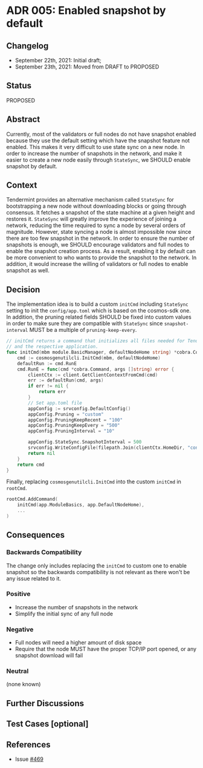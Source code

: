 # ADR 005: Enabled snapshot by default

## Changelog

- September 22th, 2021: Initial draft;
- September 23th, 2021: Moved from DRAFT to PROPOSED

## Status

PROPOSED

## Abstract

Currently, most of the validators or full nodes do not have snapshot enabled because they use the default 
setting which have the snapshot feature not enabled. This makes it very difficult to use state sync on a new node. 
In order to increase the number of snapshots in the network, and make it easier to create a new node easily through `StateSync`, we SHOULD enable snapshot by default.  

## Context

Tendermint provides an alternative mechanism called `StateSync` for bootstrapping a new node without downloading 
blocks or going through consensus. It fetches a snapshot of the state machine at a given height and restores it.
`StateSync` will greatly improve the experience of joining a network, reducing the time required to sync a node
by several orders of magnitude.
However, state syncing a node is almost impossible now since there are too few snapshot in the network. In order to ensure the number of snapshots is enough, we SHOULD encourage validators and full nodes to enable the snapshot creation process. 
As a result, enabling it by default can be more convenient to who wants to provide the snapshot to the network. 
In addition, it would increase the willing of validators or full nodes to enable snapshot as well.

## Decision

The implementation idea is to build a custom `initCmd` including `StateSync` setting to init the `config/app.toml` 
which is based on the cosmos-sdk one. In addition, the pruning related fields SHOULD be fixed into custom values 
in order to make sure they are compatible with `StateSync` since `snapshot-interval` MUST be a multiple of `pruning-keep-every`.

```go
// initCmd returns a command that initializes all files needed for Tendermint
// and the respective application.
func initCmd(mbm module.BasicManager, defaultNodeHome string) *cobra.Command {
	cmd := cosmosgenutilcli.InitCmd(mbm, defaultNodeHome)
	defaultRun := cmd.RunE
	cmd.RunE = func(cmd *cobra.Command, args []string) error {
		clientCtx := client.GetClientContextFromCmd(cmd)
		err := defaultRun(cmd, args)
		if err != nil {
			return err
		}
		// Set app.toml file
		appConfig := srvconfig.DefaultConfig()
		appConfig.Pruning = "custom"
		appConfig.PruningKeepRecent = "100"
		appConfig.PruningKeepEvery = "500"
		appConfig.PruningInterval = "10"

		appConfig.StateSync.SnapshotInterval = 500
		srvconfig.WriteConfigFile(filepath.Join(clientCtx.HomeDir, "config", "app.toml"), appConfig)
		return nil
	}
	return cmd
}
```

Finally, replacing `cosmosgenutilcli.InitCmd` into the custom `initCmd` in `rootCmd`.
```go
rootCmd.AddCommand(
    initCmd(app.ModuleBasics, app.DefaultNodeHome),
    ...
)
```


## Consequences

### Backwards Compatibility

The change only includes replacing the `initCmd` to custom one to enable snapshot so the backwards compatibility is 
not relevant as there won't be any issue related to it.

### Positive

* Increase the number of snapshots in the network
* Simplify the initial sync of any full node

### Negative

* Full nodes will need a higher amount of disk space
* Require that the node MUST have the proper TCP/IP port opened, or any snapshot download will fail

### Neutral

(none known)

## Further Discussions

## Test Cases [optional]

## References

- Issue [#469](https://github.com/desmos-labs/desmos/issues/469)